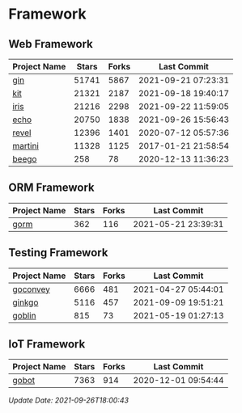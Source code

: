 # Framework

## Web Framework
| Project Name | Stars | Forks | Last Commit |
| ------------ | ----- | ----- | ----------- |
| [gin](https://github.com/gin-gonic/gin) | 51741 | 5867 | 2021-09-21 07:23:31 |
| [kit](https://github.com/go-kit/kit) | 21321 | 2187 | 2021-09-18 19:40:17 |
| [iris](https://github.com/kataras/iris) | 21216 | 2298 | 2021-09-22 11:59:05 |
| [echo](https://github.com/labstack/echo) | 20750 | 1838 | 2021-09-26 15:56:43 |
| [revel](https://github.com/revel/revel) | 12396 | 1401 | 2020-07-12 05:57:36 |
| [martini](https://github.com/go-martini/martini) | 11328 | 1125 | 2017-01-21 21:58:54 |
| [beego](https://github.com/astaxie/beego) | 258 | 78 | 2020-12-13 11:36:23 |

## ORM Framework
| Project Name | Stars | Forks | Last Commit |
| ------------ | ----- | ----- | ----------- |
| [gorm](https://github.com/jinzhu/gorm) | 362 | 116 | 2021-05-21 23:39:31 |

## Testing Framework
| Project Name | Stars | Forks | Last Commit |
| ------------ | ----- | ----- | ----------- |
| [goconvey](https://github.com/smartystreets/goconvey) | 6666 | 481 | 2021-04-27 05:44:01 |
| [ginkgo](https://github.com/onsi/ginkgo) | 5116 | 457 | 2021-09-09 19:51:21 |
| [goblin](https://github.com/franela/goblin) | 815 | 73 | 2021-05-19 01:27:13 |

## IoT Framework
| Project Name | Stars | Forks | Last Commit |
| ------------ | ----- | ----- | ----------- |
| [gobot](https://github.com/hybridgroup/gobot) | 7363 | 914 | 2020-12-01 09:54:44 |

*Update Date: 2021-09-26T18:00:43*